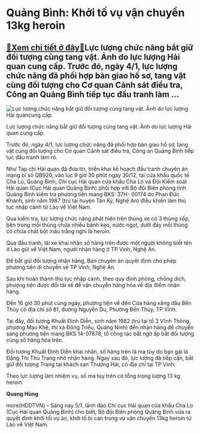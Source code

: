 Quảng Bình: Khởi tố vụ vận chuyển 13kg heroin
=============================================

[:gift:Xem chi tiết ở đây:gift:](https://hddtvn.com/quang-binh-khoi-to-vu-van-chuyen-13kg-heroin/)Lực lượng chức năng bắt giữ đối tượng cùng tang vật. Ảnh do lực lượng Hải quan cung cấp. Trước đó, ngày 4/1, lực lượng chức năng đã phối hợp bàn giao hồ sơ, tang vật cùng đối tượng cho Cơ quan Cảnh sát điều tra, Công an Quảng Bình tiếp tục đấu tranh làm …
---------------------------------------------------------------------------------------------------------------------------------------------------------------------------------------------------------------------------------------------------------------





![Lực lượng chức năng bắt giữ đối tượng cùng tang vật. Ảnh do lực lượng Hải quancung cấp.](https://hddtvn.com/wp-content/uploads/2021/01/0708_z2256345788166_098c6cd9264716e735ca02a5f46a94a7.jpg "Lực lượng chức năng bắt giữ đối tượng cùng tang vật. Ảnh do lực lượng Hải quancung cấp.")


Lực lượng chức năng bắt giữ đối tượng cùng tang vật. Ảnh do lực lượng Hải quan cung cấp.



Trước đó, ngày 4/1, lực lượng chức năng đã phối hợp bàn giao hồ sơ, tang vật cùng đối tượng cho Cơ quan Cảnh sát điều tra, Công an Quảng Bình tiếp tục đấu tranh làm rõ.


Như Tạp chí Hải quan đã đưa tin, triển khai kế hoạch đấu tranh chuyên án mang bí số QB920, vào lúc 9 giờ 30 phút ngày 30/12, tại cửa khẩu quốc tế Cha Lo, Quảng Bình, Chi cục Hải quan cửa khẩu Cha Lo và Đội Kiểm soát Hải quan (Cục Hải quan Quảng Bình) phối hợp với Bộ đội Biên phòng tỉnh Quảng Bình kiểm tra phương tiện mang BKS: 37H- 00174 do Phan Đức Khánh, sinh năm 1987 (trú tại huyện Tân Kỳ, Nghệ An) điều khiển làm thủ tục nhập cảnh từ Lào về Việt Nam.


Qua kiểm tra, lực lượng chức năng phát hiện trên thùng xe có 3 thùng xốp, bên trong mỗi thùng chứa nhiều bánh kẹo, nước ngọt, dưới đáy mỗi thùng có chứa chất bột màu trắng nghi là heroin.


Qua đấu tranh, lái xe khai nhận số hàng trên đươc một người không biết tên ở Lào gửi về Việt Nam, người nhận hàng ở TP Vinh, Nghệ An.


Để bắt giữ đối tượng nhận hàng, Ban chuyên án quyết định cho phép phương tiện di chuyển về TP Vinh, Nghệ An.


Sau khi hoàn thành thủ tục nhập cảnh, theo quy định phòng, chống dich, phượng tiện được đổi tài xế để vận chuyển hàng hóa về địa điểm nhận hàng.


Đến 16 giờ 30 phút cùng ngày, phương tiện về đến Cửa hàng xăng dầu Bến Thủy có địa chỉ số 81, đường Nguyễn Du, Phường Bến Thủy, TP Vinh.


Tại đây, đối tượng Khuất Đình Diễn, sinh năm 1982 (trú tại tổ 3 Vĩnh Thông, phương Mạo Khê, thị xã Đông Triểu, Quảng Ninh) đến nhận hàng để chuyển sang phương tiện mang BKS 14-07878, tổ công tác bất ngờ ấp bắt đối tượng cùng số hàng hóa trên.


Đối tượng Khuất Đình Diễn khai nhận, số hàng trên là ma túy do bạn gái là Đặng Thi Thu Trang nhờ nhận hàng. Ngay sau đó, lực lượng đã tiếp cận, bắt giữ đối tượng Trang tại khách sạn Thượng Hải, có địa chỉ tại TP Vinh.


Theo lực lượng làm nhiệm vụ, số ma túy trên có tổng trọng lượng 13 kg heroin.




**Quang Hùng**



more(HDDTVN) – Sáng nay 5/1, lãnh đạo Chi cục Hải quan cửa khẩu Cha Lo (Cục Hải quan Quảng Bình) cho biết, Bộ đội Biên phòng Quảng Bình vừa ra quyết định khởi tối vụ án, khởi tố bị can trong vụ vận chuyển 13kg heroin từ Lào về Việt Nam.

